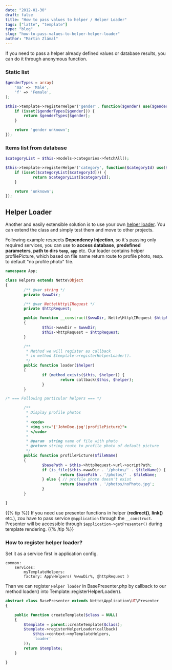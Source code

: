 ```yaml
---
date: "2012-01-30"
draft: false
title: "How to pass values to helper / Helper Loader"
tags: ["latte", "template"]
type: "blog"
slug: "how-to-pass-values-to-helper-helper-loader"
author: "Martin Zlámal"
---
```


If you need to pass a helper already defined values or database results, you can do it through anonymous function.

### Static list


```php
$genderTypes = array(
	'ma' => 'Male',
	'f' => 'Female',
);

$this->template->registerHelper('gender', function($gender) use($genderTypes) {
	if (isset($genderTypes[$gender])) {
		return $genderTypes[$gender];
	}

	return 'gender unknown';
});
```

### Items list from database

```php
$categoryList = $this->models->categories->fetchAll();

$this->template->registerHelper('category', function($categoryId) use($categoryList) {
	if (isset($categoryList[$categoryId])) {
			return $categoryList[$categoryId];
	}

	return 'unknown';
});
```

## Helper Loader

Another and easily extensible solution is to use your own [helper loader](https://doc.nette.org/en/templating#toc-helper-loader).  You can extend the class and simply test them and move to other projects.

Following example respects **Dependency Injection**, so it's passing only required services, you can use to **access database**, **predefined parameters**, **path to dirs `temp`, `app`** etc. Our loader contains helper profilePicture, which based on file name return route to profile photo, resp. to default "no profile photo" file.

```php
namespace App;

class Helpers extends Nette\Object
{
		/** @var string */
		private $wwwDir;

		/** @var Nette\Http\IRequest */
		private $httpRequest;

		public function __construct($wwwDir, Nette\Http\IRequest $httpRequest)
		{
				$this->wwwDir = $wwwDir;
				$this->httpRequest = $httpRequest;
		}

		/**
		 * Method we will register as callback
		 * in method $template->registerHelperLoader().
		 */
		public function loader($helper)
		{
				if (method_exists($this, $helper)) {
						return callback($this, $helper);
				}
		}

/* === Following particular helpers === */

		/**
		 * Display profile photos
		 *
		 * <code>
		 * <img src="{'JohnDoe.jpg'|profilePicture}">
		 * </code>
		 *
		 * @param  string name of file with photo
		 * @return string route to profile photo of default picture
		 */
		public function profilePicture($fileName)
		{
				$basePath = $this->httpRequest->url->scriptPath;
				if (is_file($this->wwwDir . '/photos/' . $fileName)) { // profile photo exits
						return $basePath . '/photos/' . $fileName;
				} else { // profile photo doesn't exist
						return $basePath . '/photos/noPhoto.jpg';
				}
		}

}
```

{{% tip %}}
If you need use presenter functions in helper (**redirect()**, **link()** etc.), zou have to pass service `@application` through the `__construct`.
Presenter will be accessible through `$application->getPresenter()` during template rendering.
{{% /tip %}}


### How to register helper loader?

Set it as a service first in application config.

```neon
common:
	services:
		myTemplateHelpers:
		factory: App\Helpers( %wwwDir%, @httpRequest )
```

Than we can register `Helper loader` in BasePresenter.php by callback to our method loader() into Template::registerHelperLoader().

```php
abstract class BasePresenter extends Nette\Application\UI\Presenter
{

	public function createTemplate($class = NULL)
	{
		$template = parent::createTemplate($class);
		$template->registerHelperLoader(callback(
			$this->context->myTemplateHelpers,
			'loader'
		));
		return $template;
	}

}
```
